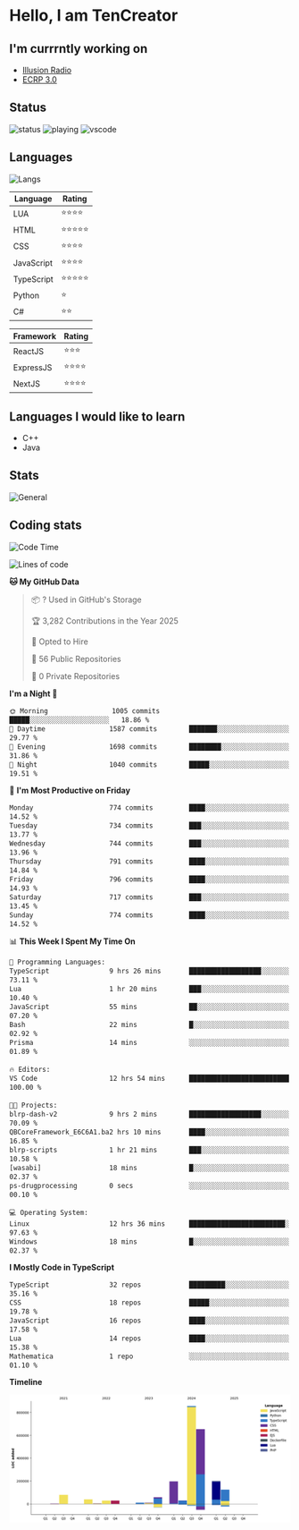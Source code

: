 # Hello, I am TenCreator

## I'm currrntly working on
- [Illusion Radio](https://illusionradio.co.uk/)
- [ECRP 3.0](http://github.com/Emerald-Coast-Roleplay/)

## Status
![status](https://api.statusbadges.me/badge/status/518334475038359555?simple=true&style=for-the-badge)
![playing](https://api.statusbadges.me/badge/playing/518334475038359555?style=for-the-badge)
![vscode](https://api.statusbadges.me/badge/vscode/518334475038359555?style=for-the-badge)

## Languages
![Langs](https://github-readme-stats.vercel.app/api/top-langs/?username=tencreator&layout=compact&theme=radical)


|Language|Rating|
|--------|------|
|LUA|⭐️⭐️⭐️⭐️|
|HTML|⭐️⭐️⭐️⭐️⭐️|
|CSS|⭐️⭐️⭐️⭐️|
|JavaScript|⭐️⭐️⭐️⭐️|
|TypeScript|⭐️⭐️⭐️⭐️⭐️|
|Python|⭐️|
|C#|⭐️⭐️ |

|Framework|Rating|
|--------|------|
|ReactJS|⭐️⭐️⭐|
|ExpressJS|⭐️⭐️⭐️⭐️|
|NextJS|⭐️⭐️⭐⭐️|

## Languages I would like to learn
- C++
- Java

## Stats
![General](https://github-readme-stats.vercel.app/api?username=tencreator&show_icons=true&theme=radical)

## Coding stats

<!--START_SECTION:waka-->
![Code Time](http://img.shields.io/badge/Code%20Time-613%20hrs%2057%20mins-blue)

![Lines of code](https://img.shields.io/badge/From%20Hello%20World%20I%27ve%20Written-2.3%20million%20lines%20of%20code-blue)

**🐱 My GitHub Data** 

> 📦 ? Used in GitHub's Storage 
 > 
> 🏆 3,282 Contributions in the Year 2025
 > 
> 💼 Opted to Hire
 > 
> 📜 56 Public Repositories 
 > 
> 🔑 0 Private Repositories 
 > 
**I'm a Night 🦉** 

```text
🌞 Morning                1005 commits        █████░░░░░░░░░░░░░░░░░░░░   18.86 % 
🌆 Daytime                1587 commits        ███████░░░░░░░░░░░░░░░░░░   29.77 % 
🌃 Evening                1698 commits        ████████░░░░░░░░░░░░░░░░░   31.86 % 
🌙 Night                  1040 commits        █████░░░░░░░░░░░░░░░░░░░░   19.51 % 
```
📅 **I'm Most Productive on Friday** 

```text
Monday                   774 commits         ████░░░░░░░░░░░░░░░░░░░░░   14.52 % 
Tuesday                  734 commits         ███░░░░░░░░░░░░░░░░░░░░░░   13.77 % 
Wednesday                744 commits         ███░░░░░░░░░░░░░░░░░░░░░░   13.96 % 
Thursday                 791 commits         ████░░░░░░░░░░░░░░░░░░░░░   14.84 % 
Friday                   796 commits         ████░░░░░░░░░░░░░░░░░░░░░   14.93 % 
Saturday                 717 commits         ███░░░░░░░░░░░░░░░░░░░░░░   13.45 % 
Sunday                   774 commits         ████░░░░░░░░░░░░░░░░░░░░░   14.52 % 
```


📊 **This Week I Spent My Time On** 

```text
💬 Programming Languages: 
TypeScript               9 hrs 26 mins       ██████████████████░░░░░░░   73.11 % 
Lua                      1 hr 20 mins        ███░░░░░░░░░░░░░░░░░░░░░░   10.40 % 
JavaScript               55 mins             ██░░░░░░░░░░░░░░░░░░░░░░░   07.20 % 
Bash                     22 mins             █░░░░░░░░░░░░░░░░░░░░░░░░   02.92 % 
Prisma                   14 mins             ░░░░░░░░░░░░░░░░░░░░░░░░░   01.89 % 

🔥 Editors: 
VS Code                  12 hrs 54 mins      █████████████████████████   100.00 % 

🐱‍💻 Projects: 
blrp-dash-v2             9 hrs 2 mins        ██████████████████░░░░░░░   70.09 % 
QBCoreFramework_E6C6A1.ba2 hrs 10 mins       ████░░░░░░░░░░░░░░░░░░░░░   16.85 % 
blrp-scripts             1 hr 21 mins        ███░░░░░░░░░░░░░░░░░░░░░░   10.58 % 
[wasabi]                 18 mins             █░░░░░░░░░░░░░░░░░░░░░░░░   02.37 % 
ps-drugprocessing        0 secs              ░░░░░░░░░░░░░░░░░░░░░░░░░   00.10 % 

💻 Operating System: 
Linux                    12 hrs 36 mins      ████████████████████████░   97.63 % 
Windows                  18 mins             █░░░░░░░░░░░░░░░░░░░░░░░░   02.37 % 
```

**I Mostly Code in TypeScript** 

```text
TypeScript               32 repos            █████████░░░░░░░░░░░░░░░░   35.16 % 
CSS                      18 repos            █████░░░░░░░░░░░░░░░░░░░░   19.78 % 
JavaScript               16 repos            ████░░░░░░░░░░░░░░░░░░░░░   17.58 % 
Lua                      14 repos            ████░░░░░░░░░░░░░░░░░░░░░   15.38 % 
Mathematica              1 repo              ░░░░░░░░░░░░░░░░░░░░░░░░░   01.10 % 
```



**Timeline**

![Lines of Code chart](https://raw.githubusercontent.com/tencreator/tencreator/main/assets/bar_graph.png)


<!--END_SECTION:waka-->
